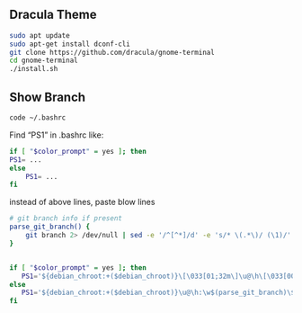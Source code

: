 ## Dracula Theme

```bash
sudo apt update
sudo apt-get install dconf-cli
git clone https://github.com/dracula/gnome-terminal
cd gnome-terminal
./install.sh
```
## Show Branch

```bash
code ~/.bashrc
```

Find “PS1” in .bashrc like:
```bash
if [ "$color_prompt" = yes ]; then 
PS1= ...
else 
    PS1= ...
fi 
```
instead of above lines, paste blow lines
```bash
# git branch info if present
parse_git_branch() {
    git branch 2> /dev/null | sed -e '/^[^*]/d' -e 's/* \(.*\)/ (\1)/'
}


if [ "$color_prompt" = yes ]; then
   PS1='${debian_chroot:+($debian_chroot)}\[\033[01;32m\]\u@\h\[\033[00m\]:\[\033[01;34m\]\w\[\033[33m\]$(parse_git_branch)\[\033[00m\]\$ '
else
   PS1='${debian_chroot:+($debian_chroot)}\u@\h:\w$(parse_git_branch)\$ '
fi
```


